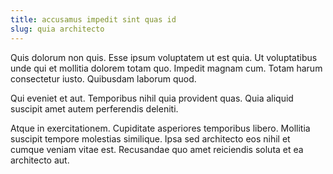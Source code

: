 ```yaml
---
title: accusamus impedit sint quas id
slug: quia architecto
---
```


Quis dolorum non quis. Esse ipsum voluptatem ut est quia. Ut voluptatibus unde qui et mollitia dolorem totam quo. Impedit magnam cum. Totam harum consectetur iusto. Quibusdam laborum quod.

Qui eveniet et aut. Temporibus nihil quia provident quas. Quia aliquid suscipit amet autem perferendis deleniti.

Atque in exercitationem. Cupiditate asperiores temporibus libero. Mollitia suscipit tempore molestias similique. Ipsa sed architecto eos nihil et cumque veniam vitae est. Recusandae quo amet reiciendis soluta et ea architecto aut.

